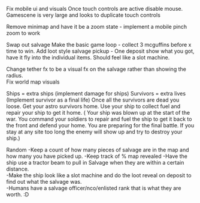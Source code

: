 Fix mobile ui and visuals
Once touch controls are active disable mouse.
Gamescene is very large and looks to duplicate touch controls


Remove minimap and have it be a zoom state - implement a mobile pinch zoom to work



Swap out salvage
Make the basic game loop - collect 3 mcguffins before x time to win.
Add loot style salvage pickup - One deposit show what you got, have it fly into the individual items.  Should feel like a slot machine.

Change tether fx to be a visual fx on the salvage rather than showing the radius.  
Fix world map visuals



Ships = extra ships (implement damage for ships)
Survivors = extra lives (Implement survivor as a final life)
Once all the survivors are dead you loose.
Get your astro survivors home.  Use your ship to collect fuel and repair your ship to get it home. ( Your ship was blown up at the start of the war.  You command your soldiers to repair and fuel the ship to get it back to the front and defend your home. You are preparing for the final battle.  If you stay at any site too long the enemy will show up and try to destroy your ship.)

Random
-Keep a count of how many pieces of salvage are in the map and how many you have picked up.
-Keep track of % map revealed
-Have the ship use a tractor beam to pull in Salvage when they are within a certain distance.  
-Make the ship look like a slot machine and do the loot reveal on deposit to find out what the salvage was.  
-Humans have a salvage officer/nco/enlisted rank that is what they are worth. :D

